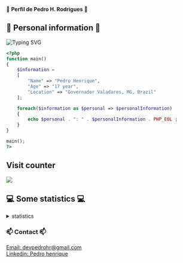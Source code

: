 🌟 **Perfil de Pedro H. Rodrigues** 🌟
## 🚀 Personal information 🚀
![Typing SVG](https://readme-typing-svg.herokuapp.com/?lines=Front-end;Estudando+Laravel&center=true&width=380&height=45)
```php
<?php
function main()
{
    $information =
    [
        "Name" => "Pedro Henrique",
        "Age" => "17 year",
        "Location" => "Governador Valadares, MG, Brazil"
    ];

    foreach($information as $personal => $personalInformation)
    {
        echo $personal . ": " . $personalInformation . PHP_EOL ;
    }
}

main();
?>
```
## Visit counter
![](https://profile-counter.glitch.me/PedroHRFerreira/count.svg?reset=1)

## 💻 Some statistics 💻
<details>
       <summary>statistics</summary>
    <div align="left">
         <a href="https://github.com/PedroHRFerreira?tab=repositories">
            <img align="center" src="https://github-profile-trophy.vercel.app/?username=PedroHRFerreira&theme=juicyfresh&hide_langs_below=1" alt="PedroHRFerreira github stats"/>
            <img width="800" height="220" src="https://streak-stats.demolab.com/?user=PedroHRFerreira&theme=dark&hide_border=true&border_radius=5&card_width=1000">
         </a>
    </div>
    <div align="left">
      <a href="https://github.com/PedroHRFerreira?tab=repositories">
        <img align="left" src="https://github-readme-stats.vercel.app/api/top-langs?username=PedroHRFerreira&show_icons=true&locale=en&layout=compact&theme=dark" />
        <img align="center" src="https://github-readme-stats.vercel.app/api?username=PedroHRFerreira&show_icons=true&theme=dark&hide_height=27" alt="PedroHRFerreira github stats"/>
      </a>
    </div>
</details>


### 📫 Contact 📫

<div align="right">
  <div align="left">
    <a href="mailto:devpedrohr@gmail.com">Email: devpedrohr@gmail.com</a></br>
      <a href="https://www.linkedin.com/in/pedro-henrique-2ab9b6302/">Linkedin: Pedro henrique </a>
  </div>
</div>
